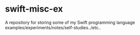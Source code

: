 # swift-misc-ex
A repository for storing some of my Swift programming language examples/experiments/notes/self-studies../etc..
